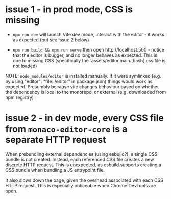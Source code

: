 # issue 1 - in prod mode, CSS is missing

- `npm run dev` will launch Vite dev mode, interact with the editor - it works as expected (but see issue 2 below)

- `npm run build && npm run serve` then open http://localhost:500 - notice that the editor is bugger, and no longer behaves as expected. This is due to missing CSS (specifically the `assets/editor.main.[hash].css file is not loaded)

NOTE: `node_modules/editor` is installed manually. If it were symlinked (e.g. by using "editor": "file:./editor" in package.json) things would work as expected. Presumbly because vite changes behaviour based on whether the dependency is local to the monorepo, or external (e.g. downloaded from npm registry)

# issue 2 - in dev mode, every CSS file from `monaco-editor-core` is a separate HTTP request

When prebundling external dependencies (using esbuild?), a single CSS bundle is not created. Instead, each referenced CSS file creates a new discrete HTTP request. This is unexpected, as esbuild supports creating a CSS bundle when bundling a JS entrypoint file.

It also slows down the page, given the overhead associated with each CSS HTTP request. This is especially noticeable when Chrome DevTools are open.
